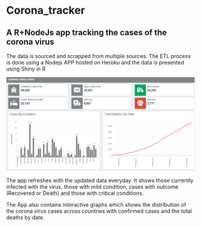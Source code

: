 # Corona_tracker
## A R+NodeJs app tracking the cases of the corona virus

The data is sourced and scrapped from multiple sources. The ETL process is done using a Nodejs APP hosted on Heroku and the data is presented using Shiny in R

![screenshot](https://github.com/vic7ord1st/Corona_tracker/blob/master/screenshot.png)

The app refreshes with the updated data everyday. It shows those currently infected with the virus, those with mild condition, cases with outcome (Recovered or Death) and those with critical conditions.

The App also contains interactive graphs which shows the distribution of the corona virus cases across countries with confirmed cases and the total deaths by date.
